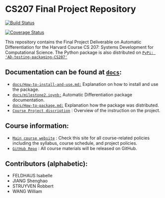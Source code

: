 # CS207 Final Project Repository
[![Build Status](https://travis-ci.com/cs207-f18-WIRS/cs207-FinalProject.svg?branch=master)](https://travis-ci.com/cs207-f18-WIRS/cs207-FinalProject)

[![Coverage Status](https://coveralls.io/repos/github/cs207-f18-WIRS/cs207-FinalProject/badge.svg?branch=master)](https://coveralls.io/github/cs207-f18-WIRS/cs207-FinalProject?branch=master)


This repository contains the Final Project Deliverable on Automatic Differentiation for the Harvard Course CS 207: Systems Development for Computational Science. The Python package is also distributed on [```PyPi: 'AD-testing-packaging-CS207'```](https://pypi.org/project/ad-testing-packaging-cs207/) 

## Documentation can be found at [```docs```](https://github.com/cs207-f18-WIRS/cs207-FinalProject/tree/master/docs):
  - [```docs/How-to-install-and-use.md:```](https://github.com/cs207-f18-WIRS/cs207-FinalProject/blob/master/docs/How-to-install-and-use.md) Explanation on how to install and use the package.
  - [```docs/milestone2.ipynb:```](https://github.com/cs207-f18-WIRS/cs207-FinalProject/blob/master/docs/milestone2.ipynb) Automatic Differentiation package documentation.
  - [```docs/How-to-package.md:```](https://github.com/cs207-f18-WIRS/cs207-FinalProject/blob/master/docs/How-to-package.md) Explanation how the package was distributed.
  - [```Course Project discription```](https://iacs-cs-207.github.io/cs207-F18/project.html) : Overview of the instruction on the project.

## Course information:
  - [```Main course website```](https://iacs-cs-207.github.io/cs207-F18/) : Check this site for all course-related policies including the syllabus, course schedule, and project policies.
  - [```GitHub Repo```](https://github.com/IACS-CS-207/cs207-F18) : All course materials will be released on GitHub.

## Contributors (alphabetic):
  - FELDHAUS Isabelle 
  - JIANG Shenghao 
  - STRUYVEN Robbert
  - WANG William
